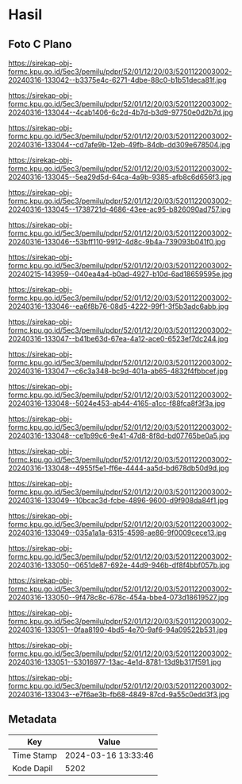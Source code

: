 # Hasil

## Foto C Plano

https://sirekap-obj-formc.kpu.go.id/5ec3/pemilu/pdpr/52/01/12/20/03/5201122003002-20240316-133042--b3375e4c-6271-4dbe-88c0-b1b51deca81f.jpg

https://sirekap-obj-formc.kpu.go.id/5ec3/pemilu/pdpr/52/01/12/20/03/5201122003002-20240316-133044--4cab1406-6c2d-4b7d-b3d9-97750e0d2b7d.jpg

https://sirekap-obj-formc.kpu.go.id/5ec3/pemilu/pdpr/52/01/12/20/03/5201122003002-20240316-133044--cd7afe9b-12eb-49fb-84db-dd309e678504.jpg

https://sirekap-obj-formc.kpu.go.id/5ec3/pemilu/pdpr/52/01/12/20/03/5201122003002-20240316-133045--5ea29d5d-64ca-4a9b-9385-afb8c6d656f3.jpg

https://sirekap-obj-formc.kpu.go.id/5ec3/pemilu/pdpr/52/01/12/20/03/5201122003002-20240316-133045--1738721d-4686-43ee-ac95-b826090ad757.jpg

https://sirekap-obj-formc.kpu.go.id/5ec3/pemilu/pdpr/52/01/12/20/03/5201122003002-20240316-133046--53bff110-9912-4d8c-9b4a-739093b041f0.jpg

https://sirekap-obj-formc.kpu.go.id/5ec3/pemilu/pdpr/52/01/12/20/03/5201122003002-20240215-143959--040ea4a4-b0ad-4927-b10d-6ad18659595e.jpg

https://sirekap-obj-formc.kpu.go.id/5ec3/pemilu/pdpr/52/01/12/20/03/5201122003002-20240316-133046--ea6f8b76-08d5-4222-99f1-3f5b3adc6abb.jpg

https://sirekap-obj-formc.kpu.go.id/5ec3/pemilu/pdpr/52/01/12/20/03/5201122003002-20240316-133047--b41be63d-67ea-4a12-ace0-6523ef7dc244.jpg

https://sirekap-obj-formc.kpu.go.id/5ec3/pemilu/pdpr/52/01/12/20/03/5201122003002-20240316-133047--c6c3a348-bc9d-401a-ab65-4832f4fbbcef.jpg

https://sirekap-obj-formc.kpu.go.id/5ec3/pemilu/pdpr/52/01/12/20/03/5201122003002-20240316-133048--5024e453-ab44-4165-a1cc-f88fca8f3f3a.jpg

https://sirekap-obj-formc.kpu.go.id/5ec3/pemilu/pdpr/52/01/12/20/03/5201122003002-20240316-133048--ce1b99c6-9e41-47d8-8f8d-bd07765be0a5.jpg

https://sirekap-obj-formc.kpu.go.id/5ec3/pemilu/pdpr/52/01/12/20/03/5201122003002-20240316-133048--4955f5e1-ff6e-4444-aa5d-bd678db50d9d.jpg

https://sirekap-obj-formc.kpu.go.id/5ec3/pemilu/pdpr/52/01/12/20/03/5201122003002-20240316-133049--10bcac3d-fcbe-4896-9600-d9f908da84f1.jpg

https://sirekap-obj-formc.kpu.go.id/5ec3/pemilu/pdpr/52/01/12/20/03/5201122003002-20240316-133049--035a1a1a-6315-4598-ae86-9f0009cece13.jpg

https://sirekap-obj-formc.kpu.go.id/5ec3/pemilu/pdpr/52/01/12/20/03/5201122003002-20240316-133050--0651de87-692e-44d9-946b-df8f4bbf057b.jpg

https://sirekap-obj-formc.kpu.go.id/5ec3/pemilu/pdpr/52/01/12/20/03/5201122003002-20240316-133050--9f478c8c-678c-454a-bbe4-073d18619527.jpg

https://sirekap-obj-formc.kpu.go.id/5ec3/pemilu/pdpr/52/01/12/20/03/5201122003002-20240316-133051--0faa8190-4bd5-4e70-9af6-94a09522b531.jpg

https://sirekap-obj-formc.kpu.go.id/5ec3/pemilu/pdpr/52/01/12/20/03/5201122003002-20240316-133051--53016977-13ac-4e1d-8781-13d9b317f591.jpg

https://sirekap-obj-formc.kpu.go.id/5ec3/pemilu/pdpr/52/01/12/20/03/5201122003002-20240316-133043--e7f6ae3b-fb68-4849-87cd-9a55c0edd3f3.jpg


## Metadata

| Key        | Value               |
| ---------- | ------------------- |
| Time Stamp | 2024-03-16 13:33:46 |
| Kode Dapil | 5202                |



